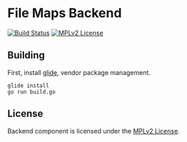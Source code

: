 # File Maps Backend

[![Build Status](https://travis-ci.org/filemaps/filemaps-backend.svg?branch=master)](https://travis-ci.org/filemap/filemap-backend)
[![MPLv2 License](https://img.shields.io/badge/license-MPLv2-blue.svg?style=flat-square)](https://www.mozilla.org/MPL/2.0/)

## Building

First, install [glide][2], vendor package management.

    glide install
    go run build.go

## License

Backend component is licensed under the [MPLv2 License][1].

[1]: https://github.com/filemaps/filemaps-backend/blob/master/LICENSE
[2]: https://github.com/Masterminds/glide
